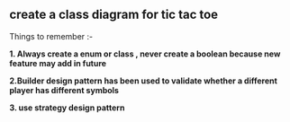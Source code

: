 ## create a class diagram for tic tac toe

Things to remember :-

**1. Always create a enum or class , never create a boolean because new feature may add in future**

**2.Builder design pattern has been used to validate whether a different player has different symbols**

**3. use strategy design pattern** 
